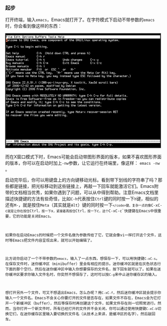 ### 起步

打开终端，输入`emacs`，Emacs就打开了。在字符模式下启动不带参数的`emacs`时，你会看到像这样的东西：

![](../img/emacs_startup.jpg "emacs在终端里的启动界面")

而在X窗口模式下时，Emacs可能会启动带图形界面的版本，如果不喜欢图形界面的版本，你可以在启动时加上`-nw`参数，让它运行在终端里，像这样： `emacs -nw` 。

启动完毕后，你可以用键盘上的方向键移动光标。看到带下划线的字符串了吗？那些都是链接，把光标移动到这些链接上，再敲一下回车就能激活它们。Emacs附带的文档相当优秀，如果你遇到了问题，可以从中得到帮助。注意Emacs文档里描述快捷键的方法有些奇怪，比如`C-h`代表按住`Ctrl`键的同时按一下`h`键，相似的还有`M-`，就是按住`Meta`（其实就是`Alt`）键的同时按一下<code>`</code>键。复杂一点的像`C-xC-c`就是让你在按住`Ctrl`，按一下`x`，紧接着再按住`Ctrl`，按一下`c`，这个`C-xC-c`快捷键在Emacs中很重要，它的功能是关闭Emacs。

如果你在启动Emacs的时候把一个文件名做为参数传给了它，它就会像vi一样打开这个文件，这时等Emacs把文件内容呈现出来，就可以开始编辑了。

比方说你启动了一个不带参数的`emacs`，输入了一点东西，想保存一下，可以用快捷键`C-xC-s`。在保存文件时，迷你缓冲区（minibuffer）里会有相应的提示。迷你缓冲区就是在灰色状态行下面的那个空行。然后在迷你缓冲区中输入你想要保存的文件名，按下回车就可以了。如果在迷你缓冲区要求你输入文件名时，你突然不想保存了，这时可以按`C-g`来中止迷你缓存区的输入。

想打开另外一个文件，可又不想退出Emacs，怎么办呢？用`C-xC-f`，然后迷你缓冲区就会提示你输入一个文件名。Emacs不会关心你要打开的文件是否存在，如果文件不存在，Emacs会为它打开一个新缓冲区（buffer），然后等保存时再创建这个文件，如果文件存在则一切照常进行。然而，当你打开一个新文件时，所有已经打开的文件并不会关闭，你可以通过使用快捷键`C-xC-b`切换它们，在迷你缓存区里输入要切换的文件名（从技术上来讲，是缓冲区的名字），然后敲回车。

